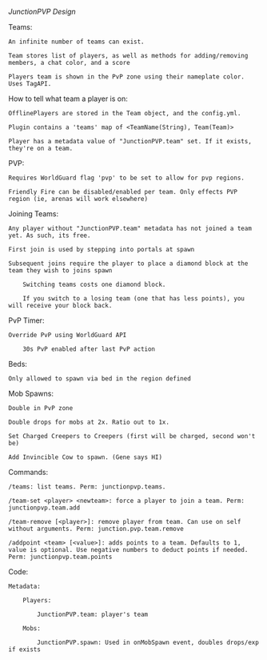 *JunctionPVP Design*

Teams:

    An infinite number of teams can exist.
    
    Team stores list of players, as well as methods for adding/removing members, a chat color, and a score
    
    Players team is shown in the PvP zone using their nameplate color. Uses TagAPI.


How to tell what team a player is on:

    OfflinePlayers are stored in the Team object, and the config.yml.

    Plugin contains a 'teams' map of <TeamName(String), Team(Team)>

    Player has a metadata value of "JunctionPVP.team" set. If it exists, they're on a team.


PVP:

    Requires WorldGuard flag 'pvp' to be set to allow for pvp regions.
    
    Friendly Fire can be disabled/enabled per team. Only effects PVP region (ie, arenas will work elsewhere)

Joining Teams:

    Any player without "JunctionPVP.team" metadata has not joined a team yet. As such, its free.

    First join is used by stepping into portals at spawn

    Subsequent joins require the player to place a diamond block at the team they wish to joins spawn
    
        Switching teams costs one diamond block.

        If you switch to a losing team (one that has less points), you will receive your block back.
        



PvP Timer:

    Override PvP using WorldGuard API
    
        30s PvP enabled after last PvP action

Beds:

    Only allowed to spawn via bed in the region defined

Mob Spawns:

    Double in PvP zone
    
    Double drops for mobs at 2x. Ratio out to 1x.
    
    Set Charged Creepers to Creepers (first will be charged, second won't be)
    
    Add Invincible Cow to spawn. (Gene says HI)
    
Commands:

    /teams: list teams. Perm: junctionpvp.teams.

    /team-set <player> <newteam>: force a player to join a team. Perm: junctionpvp.team.add

    /team-remove [<player>]: remove player from team. Can use on self without arguments. Perm: junction.pvp.team.remove
    
    /addpoint <team> [<value>]: adds points to a team. Defaults to 1, value is optional. Use negative numbers to deduct points if needed. Perm: junctionpvp.team.points




Code:

    Metadata:

        Players:

            JunctionPVP.team: player's team

        Mobs:

            JunctionPVP.spawn: Used in onMobSpawn event, doubles drops/exp if exists